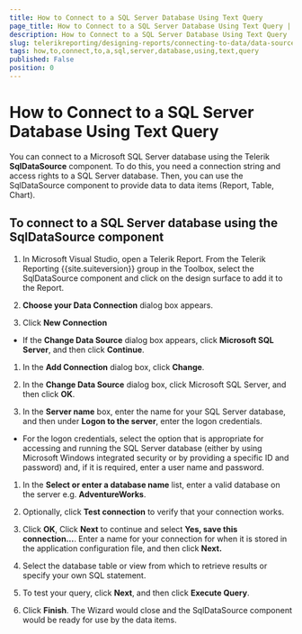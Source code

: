 ```yaml
---
title: How to Connect to a SQL Server Database Using Text Query
page_title: How to Connect to a SQL Server Database Using Text Query | for Telerik Reporting Documentation
description: How to Connect to a SQL Server Database Using Text Query
slug: telerikreporting/designing-reports/connecting-to-data/data-source-components/sqldatasource-component/-how-to/how-to-connect-to-a-sql-server-database-using-text-query
tags: how,to,connect,to,a,sql,server,database,using,text,query
published: False
position: 0
---
```


# How to Connect to a SQL Server Database Using Text Query



You can connect to a Microsoft SQL Server database using the Telerik       __SqlDataSource__  component. To do this, you need a connection string and access       rights to a SQL Server database. Then, you can use the SqlDataSource component       to provide data to data items (Report, Table, Chart).

## To connect to a SQL Server database using the SqlDataSource component

1. In Microsoft Visual Studio, open a Telerik Report. From the              Telerik Reporting {{site.suiteversion}} group in the Toolbox, select the              SqlDataSource component and click on the design surface to add it              to the Report.

1. __Choose your Data Connection__  dialog box appears.

1. Click __New Connection__ 

+ If the __Change Data Source__  dialog box appears, click 
            __Microsoft SQL Server__, and then click __Continue__.

1. In the __Add Connection__  dialog box,              click __Change__.

1. In the __Change Data Source__  dialog box, click Microsoft SQL Server,             and then click __OK__.

1. In the __Server name__  box, enter the name for your SQL Server database,             and then under __Logon to the server__, enter the logon credentials.

+ For the logon credentials, select the option that is appropriate for accessing and running the SQL Server database (either by using Microsoft Windows integrated security or by providing a specific ID and password) and, if it is required, enter a user name and password.

1. In the __Select or enter a database name__  list,             enter a valid database on the server e.g. __AdventureWorks__.

1. Optionally, click __Test connection__  to verify that your              connection works.

1. Click __OK__, Click __Next__               to continue and select __Yes, save this connection…__.              Enter a name for your connection for when it is stored in the application              configuration file, and then click __Next.__ 

1. Select the database table or view from which to retrieve results or specify your own SQL statement.

1. To test your query, click __Next__, and then              click __Execute Query__.

1. Click __Finish__. The Wizard would close              and the SqlDataSource component would be ready for use by the data              items.


